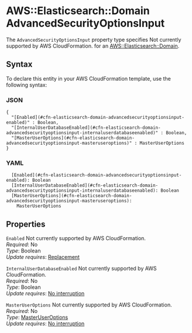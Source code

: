 # AWS::Elasticsearch::Domain AdvancedSecurityOptionsInput<a name="aws-properties-elasticsearch-domain-advancedsecurityoptionsinput"></a>

<a name="aws-properties-elasticsearch-domain-advancedsecurityoptionsinput-description"></a>The `AdvancedSecurityOptionsInput` property type specifies Not currently supported by AWS CloudFormation\. for an [AWS::Elasticsearch::Domain](aws-resource-elasticsearch-domain.md)\.

## Syntax<a name="aws-properties-elasticsearch-domain-advancedsecurityoptionsinput-syntax"></a>

To declare this entity in your AWS CloudFormation template, use the following syntax:

### JSON<a name="aws-properties-elasticsearch-domain-advancedsecurityoptionsinput-syntax.json"></a>

```
{
  "[Enabled](#cfn-elasticsearch-domain-advancedsecurityoptionsinput-enabled)" : Boolean,
  "[InternalUserDatabaseEnabled](#cfn-elasticsearch-domain-advancedsecurityoptionsinput-internaluserdatabaseenabled)" : Boolean,
  "[MasterUserOptions](#cfn-elasticsearch-domain-advancedsecurityoptionsinput-masteruseroptions)" : MasterUserOptions
}
```

### YAML<a name="aws-properties-elasticsearch-domain-advancedsecurityoptionsinput-syntax.yaml"></a>

```
  [Enabled](#cfn-elasticsearch-domain-advancedsecurityoptionsinput-enabled): Boolean
  [InternalUserDatabaseEnabled](#cfn-elasticsearch-domain-advancedsecurityoptionsinput-internaluserdatabaseenabled): Boolean
  [MasterUserOptions](#cfn-elasticsearch-domain-advancedsecurityoptionsinput-masteruseroptions): 
    MasterUserOptions
```

## Properties<a name="aws-properties-elasticsearch-domain-advancedsecurityoptionsinput-properties"></a>

`Enabled`  <a name="cfn-elasticsearch-domain-advancedsecurityoptionsinput-enabled"></a>
Not currently supported by AWS CloudFormation\.  
*Required*: No  
*Type*: Boolean  
*Update requires*: [Replacement](https://docs.aws.amazon.com/AWSCloudFormation/latest/UserGuide/using-cfn-updating-stacks-update-behaviors.html#update-replacement)

`InternalUserDatabaseEnabled`  <a name="cfn-elasticsearch-domain-advancedsecurityoptionsinput-internaluserdatabaseenabled"></a>
Not currently supported by AWS CloudFormation\.  
*Required*: No  
*Type*: Boolean  
*Update requires*: [No interruption](https://docs.aws.amazon.com/AWSCloudFormation/latest/UserGuide/using-cfn-updating-stacks-update-behaviors.html#update-no-interrupt)

`MasterUserOptions`  <a name="cfn-elasticsearch-domain-advancedsecurityoptionsinput-masteruseroptions"></a>
Not currently supported by AWS CloudFormation\.  
*Required*: No  
*Type*: [MasterUserOptions](aws-properties-elasticsearch-domain-masteruseroptions.md)  
*Update requires*: [No interruption](https://docs.aws.amazon.com/AWSCloudFormation/latest/UserGuide/using-cfn-updating-stacks-update-behaviors.html#update-no-interrupt)